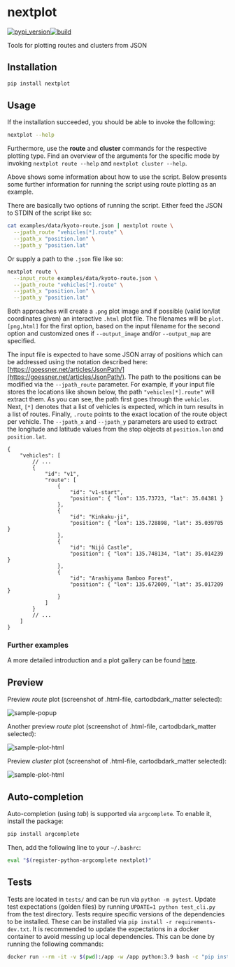 # nextplot

[![pypi_version](https://img.shields.io/pypi/v/nextplot?label=pypi)](https://pypi.org/project/nextplot)[![build](https://github.com/nextmv-io/nextplot/actions/workflows/build.yml/badge.svg)](https://github.com/nextmv-io/nextplot/actions/workflows/build.yml)

Tools for plotting routes and clusters from JSON

## Installation

```bash
pip install nextplot
```

## Usage

If the installation succeeded, you should be able to invoke the following:

```bash
nextplot --help
```

Furthermore, use the __route__ and __cluster__ commands for the respective
plotting type. Find an overview of the arguments for the specific mode by
invoking `nextplot route --help` and `nextplot cluster --help`.

Above shows some information about how to use the script. Below presents some
further information for running the script using route plotting as an example.

There are basically two options of running the script. Either feed the JSON to
STDIN of the script like so:

```bash
cat examples/data/kyoto-route.json | nextplot route \
  --jpath_route "vehicles[*].route" \
  --jpath_x "position.lon" \
  --jpath_y "position.lat"
```

Or supply a path to the `.json` file like so:

```bash
nextplot route \
  --input_route examples/data/kyoto-route.json \
  --jpath_route "vehicles[*].route" \
  --jpath_x "position.lon" \
  --jpath_y "position.lat"
```

Both approaches will create a `.png` plot image and if possible (valid lon/lat
coordinates given) an interactive `.html` plot file. The filenames will be
`plot.[png,html]` for the first option, based on the input filename for the
second option and customized ones if `--output_image` and/or `--output_map` are
specified.

The input file is expected to have some JSON array of positions which can be
addressed using the notation described here:
[https://goessner.net/articles/JsonPath/](https://goessner.net/articles/JsonPath/).
The path to the positions can be modified via the `--jpath_route` parameter.
For example, if your input file stores the locations like shown below, the path
`"vehicles[*].route"` will extract them. As you can see, the
path first goes through the `vehicles`. Next, `[*]` denotes that a list of
vehicles is expected, which in turn results in a list of routes. Finally,
`.route` points to the exact location of the route object per vehicle. The
`--jpath_x` and `--jpath_y` parameters are used to extract the longitude and
latitude values from the stop objects at `position.lon` and `position.lat`.

```jsonc
{
    "vehicles": [
        // ...
        {
            "id": "v1",
            "route": [
                {
                    "id": "v1-start",
                    "position": { "lon": 135.73723, "lat": 35.04381 }
                },
                {
                    "id": "Kinkaku-ji",
                    "position": { "lon": 135.728898, "lat": 35.039705 }
                },
                {
                    "id": "Nijō Castle",
                    "position": { "lon": 135.748134, "lat": 35.014239 }
                },
                {
                    "id": "Arashiyama Bamboo Forest",
                    "position": { "lon": 135.672009, "lat": 35.017209 }
                }
            ]
        }
        // ...
    ]
}
```

### Further examples

A more detailed introduction and a plot gallery can be found [here](examples/README.md).

## Preview

Preview _route_ plot (screenshot of .html-file, cartodbdark_matter selected):

![sample-popup](https://nextmv-io.github.io/nextplot/plots/sneak/example-popup.png)

Another preview _route_ plot (screenshot of .html-file, cartodbdark_matter selected):

![sample-plot-html](https://nextmv-io.github.io/nextplot/plots/sneak/example-route-html.png)

Preview _cluster_ plot (screenshot of .html-file, cartodbdark_matter selected):

![sample-plot-html](https://nextmv-io.github.io/nextplot/plots/sneak/example-cluster-html.png)

## Auto-completion

Auto-completion (using _tab_) is supported via `argcomplete`. To enable it, install the package:

```bash
pip install argcomplete
```

Then, add the following line to your `~/.bashrc`:

```bash
eval "$(register-python-argcomplete nextplot)"
```

## Tests

Tests are located in `tests/` and can be run via `python -m pytest`. Update test
expectations (golden files) by running `UPDATE=1 python test_cli.py` from the
test directory. Tests require specific versions of the dependencies to be
installed. These can be installed via `pip install -r requirements-dev.txt`.
It is recommended to update the expectations in a docker container to avoid
messing up local dependencies. This can be done by running the following
commands:

```bash
docker run --rm -it -v $(pwd):/app -w /app python:3.9 bash -c "pip install -r requirements-dev.txt && cd tests && UPDATE=1 python test_cli.py"
```
